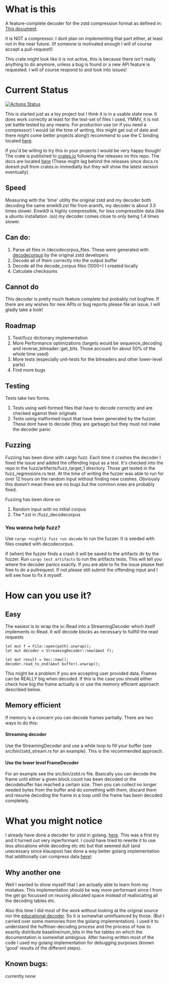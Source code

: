 # What is this
A feature-complete decoder for the zstd compression format as defined in: [This document](https://github.com/facebook/zstd/blob/dev/doc/zstd_compression_format.md).

It is NOT a compressor. I dont plan on implementing that part either, at least not in the near future. (If someone is motivated enough I will of course accept a pull-request!)

This crate might look like it is not active, this is because there isn't really anything to do anymore, unless a bug is found or a new API feature is requested. I will of course respond to and look into issues!

# Current Status
[![Actions Status](https://github.com/KillingSpark/zstd-rs/workflows/CI/badge.svg)](https://github.com/KillingSpark/zstd-rs/actions?query=workflow%3A"CI")

This is started just as a toy project but I think it is in a usable state now. It does work correctly at least for the test-set of files I used, YMMV, it is not yet battle tested by any means.
For production use (or if you need a compressor) I would (at the time of writing, this might get out of date and there might come better projects along!) recommend to use the C binding located [here](https://github.com/gyscos/zstd-rs).

If you'd be willing to try this in your projects I would be very happy though! The crate is published to [crates.io](https://crates.io/crates/ruzstd) following the releases on this repo. The docs are located
[here](https://docs.rs/ruzstd) (These might lag behind the releases since docs.rs doesnt pull from crates.io immediatly but they will show the latest version eventually).

## Speed
Measuring with the 'time' utility the original zstd and my decoder both decoding the same enwik9.zst file from aramfs, my decoder is about 3.5 times slower. Enwik9 is highly compressible, for less compressible data (like a ubuntu installation .iso) my decoder comes close to only being 1.4 times slower.

## Can do:
1. Parse all files in /decodecorpus_files. These were generated with [decodecorpus](https://github.com/facebook/zstd/tree/dev/tests) by the original zstd developers
1. Decode all of them correctly into the output buffer
1. Decode all the decode_corpus files (1000+) I created locally
1. Calculate checksums

## Cannot do
This decoder is pretty much feature complete but probably not bugfree. If there are any wishes for new APIs or bug reports please file an issue, I will gladly take a look!

## Roadmap
1. Test/fuzz dictionary implementation
1. More Performance optimizations (targets would be sequence_decoding and reverse_bitreader::get_bits. Those account for about 50% of the whole time used)
1. More tests (especially unit-tests for the bitreaders and other lower-level parts)
1. Find more bugs

## Testing
Tests take two forms. 
1. Tests using well-formed files that have to decode correctly and are checked against their originals
1. Tests using malformed input that have been generated by the fuzzer. These dont have to decode (they are garbage) but they must not make the decoder panic

## Fuzzing
Fuzzing has been done with cargo fuzz. Each time it crashes the decoder I fixed the issue and added the offending input as a test. It's checked into the repo in the fuzz/artifacts/fuzz_target_1 directory. Those get tested in the fuzz_regressions.rs test.
At the time of writing the fuzzer was able to run for over 12 hours on the random input without finding new crashes. Obviously this doesn't mean there are no bugs but the common ones are probably fixed.

Fuzzing has been done on 
1. Random input with no initial corpus
2. The *.zst in /fuzz_decodecorpus

### You wanna help fuzz?
Use ```cargo +nightly fuzz run decode``` to run the fuzzer. It is seeded with files created with decodecorpus.

If (when) the fuzzer finds a crash it will be saved to the artifacts dir by the fuzzer. Run ``` cargo test artifacts ``` to run the artifacts tests. 
This will tell you where the decoder panics exactly. If you are able to fix the issue please feel free to do a pullrequest. If not please still submit the offending input and I will see how to fix it myself.

# How can you use it?
## Easy
The easiest is to wrap the io::Read into a StreamingDecoder which itself implements io::Read. It will decode blocks as necessary to fullfill the read requests
```
let mut f = File::open(path).unwrap();
let mut decoder = StreamingDecoder::new(&mut f);

let mut result = Vec::new();
decoder.read_to_end(&mut buffer).unwrap();
```
This might be a problem if you are accepting user provided data. Frames can be REALLY big when decoded. If this is the case you should either check how big the frame
actually is or use the memory efficient approach described below.

## Memory efficient
If memory is a concern you can decode frames partially. There are two ways to do this:

#### Streaming decoder
Use the StreamingDecoder and use a while loop to fill your buffer (see src/bin/zstd_stream.rs for an example). This is the 
recommended approach.
#### Use the lower level FrameDecoder
For an example see the src/bin/zstd.rs file. Basically you can decode the frame until either a
given block count has been decoded or the decodebuffer has reached a certain size. Then you can collect no longer needed bytes from the buffer and do something with them, discard them and resume decoding the frame in a loop until the frame has been decoded completely.

# What you might notice
I already have done a decoder for zstd in golang. [here](https://github.com/KillingSpark/sparkzstd). This was a first try and it turned out very inperformant. I could have tried to rewrite it to use less allocations while decoding etc etc but that seemed dull (and unecessary since klauspost has done a way better golang implementation that additionally can compress data [here](https://github.com/klauspost/compress/tree/master/zstd))

## Why another one
Well I wanted to show myself that I am actually able to learn from my mistakes. This implementation should be way more performant since I from the get go focussed on reusing allocated space instead of reallocating all the decoding tables etc.

Also this time I did most of the work without looking at the original source nor the [educational decoder](https://github.com/facebook/zstd/tree/dev/doc/educational_decoder).
So it is somewhat uninfluenced by those. (But I carried over some memories from the golang implementation). 
I used it to understand the huffman-decoding process and the process of how to exactly distribute baseline/num_bits in the fse tables on which the documentation is somewhat ambigous. 
After having written most of the code I used my golang implementation for debugging purposes (known 'good' results of the different steps).

## Known bugs:
currently none
